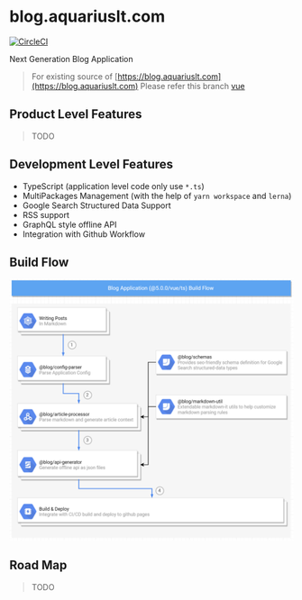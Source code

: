 # blog.aquariuslt.com

[![CircleCI](https://circleci.com/gh/aquariuslt/blog/tree/vue%40ts.svg?style=svg)](https://circleci.com/gh/aquariuslt/blog/tree/vue%40ts)



Next Generation Blog Application

> For existing source of [https://blog.aquariuslt.com](https://blog.aquariuslt.com)
> Please refer this branch [vue](https://github.com/aquariuslt/blog/tree/vue)


## Product Level Features

> TODO


## Development Level Features

- TypeScript (application level code only use `*.ts`)
- MultiPackages Management (with the help of `yarn workspace` and `lerna`)
- Google Search Structured Data Support 
- RSS support
- GraphQL style offline API
- Integration with Github Workflow

## Build Flow

![Build Flow](./docs/imgs/build-flow.png)


## Road Map

> TODO

